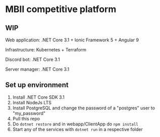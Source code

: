 # MBII competitive platform


## WIP


Web application: .NET Core 3.1 + Ionic Framework 5 + Angular 9

Infrastructure: Kubernetes + Terraform

Discord bot: .NET Core 3.1

Server manager: .NET Core 3.1


## Set up environment

1. Install .NET Core SDK 3.1
2. Install NodeJs LTS
3. Install PostgreSQL and change the password of a "postgres" user to "my_password"
4. Pull this repo
5. Do `dotnet restore` and in webapp/ClientApp do `npm install`
6. Start any of the services with `dotnet run` in a respective folder
